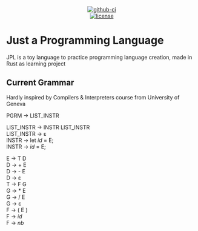 <div align="center">
  <div>
    <a href="https://github.com/K4kug3n/jpl/actions?query=workflow%3Alinux-build">
      <img src="https://github.com/K4kug3n/jpl/workflows/linux-build/badge.svg" alt="github-ci" />
    </a>
  </div>
  <div>
    <a href="https://github.com/K4kug3n/jpl/blob/main/LICENSE">
      <img src="https://img.shields.io/github/license/K4kug3n/jpl?style=plastic" alt="license" />
    </a>
  </div>

</div>

# Just a Programming Language

JPL is a toy language to practice programming language creation, made in Rust as learning project

## Current Grammar
Hardly inspired by Compilers & Interpreters course from University of Geneva  

PGRM &rarr; LIST_INSTR  

LIST_INSTR &rarr; INSTR LIST_INSTR  
LIST_INSTR &rarr; ε  
INSTR &rarr; let *id* = E;  
INSTR &rarr; *id* = E;  

E &rarr; T D  
D &rarr; + E  
D &rarr; - E  
D &rarr; ε  
T &rarr; F G  
G &rarr; * E  
G &rarr; / E  
G &rarr; ε  
F &rarr; ( E )  
F &rarr; *id*  
F &rarr; *nb*  